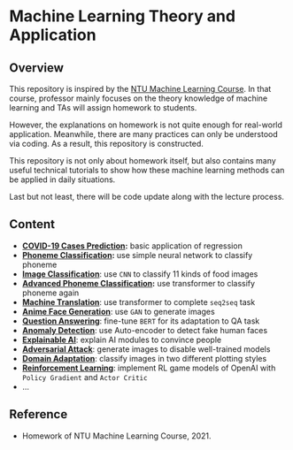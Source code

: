 # Machine Learning Theory and Application

## Overview

This repository is inspired by the [NTU Machine Learning Course](https://speech.ee.ntu.edu.tw/~hylee/ml/2021-spring.html). In that course, professor mainly focuses on the theory knowledge of machine learning and TAs will assign homework to students.

However, the explanations on homework is not quite enough for real-world application. Meanwhile, there are many practices can only be understood via coding. As a result, this repository is constructed.

This repository is not only about homework itself, but also contains many useful technical tutorials to show how these machine learning methods can be applied in daily situations.

Last but not least, there will be code update along with the lecture process.

## Content

* **[COVID-19 Cases Prediction](https://github.com/SilenceX12138/Cheetah/tree/master/1-regression):** basic application of regression
* **[Phoneme Classification](https://github.com/SilenceX12138/Cheetah/tree/master/2-classification):** use simple neural network to classify phoneme
* **[Image Classification](https://github.com/SilenceX12138/Cheetah/tree/master/3-semi-supervised)**: use `CNN` to classify 11 kinds of food images
* **[Advanced Phoneme Classification](https://github.com/SilenceX12138/Cheetah/tree/master/4-sequence-classification):** use transformer to classify phoneme again
* **[Machine Translation](https://github.com/SilenceX12138/Machine-Learning-Theory-and-Application/tree/master/5-seq2seq)**: use transformer to complete `seq2seq` task
* **[Anime Face Generation](https://github.com/SilenceX12138/Machine-Learning-Theory-and-Application/tree/master/6-GAN)**: use `GAN` to generate images
* **[Question Answering](https://github.com/SilenceX12138/Machine-Learning-Theory-and-Application/tree/master/7-BERT)**: fine-tune `BERT` for its adaptation to QA task
* **[Anomaly Detection](https://github.com/SilenceX12138/Machine-Learning-Theory-and-Application/tree/master/8-auto-encoder)**: use Auto-encoder to detect fake human faces
* **[Explainable AI](https://github.com/SilenceX12138/Machine-Learning-Theory-and-Application/tree/master/9-explain)**: explain AI modules to convince people
* **[Adversarial Attack](https://github.com/SilenceX12138/Machine-Learning-Theory-and-Application/tree/master/10-attack)**: generate images to disable well-trained models
* **[Domain Adaptation](https://github.com/SilenceX12138/Machine-Learning-Theory-and-Application/tree/master/11-adaptation)**: classify images in two different plotting styles
* **[Reinforcement Learning](https://github.com/SilenceX12138/Machine-Learning-Theory-and-Application/tree/master/12-reinforcement)**: implement RL game models of OpenAI with `Policy Gradient` and `Actor Critic`
* ...

## Reference

* Homework of NTU Machine Learning Course, 2021.
